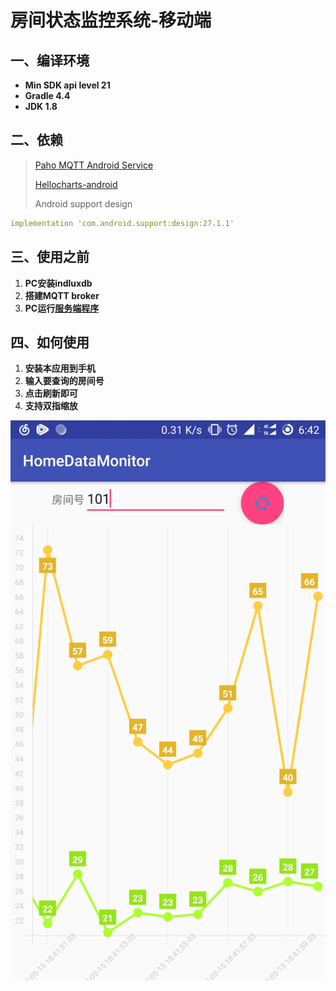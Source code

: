 # 房间状态监控系统-移动端

## 一、编译环境

- **Min SDK api level 21**
- **Gradle 4.4**
- **JDK 1.8**

## 二、依赖

> [Paho MQTT Android Service](https://www.eclipse.org/paho/clients/android/)
>
> [Hellocharts-android](https://github.com/lecho/hellocharts-android)
>
> Android support design

```yaml
implementation 'com.android.support:design:27.1.1'
```

## 三、使用之前

1. **PC安装indluxdb**
2. **搭建MQTT broker**
3. **PC运行[服务端程序](https://github.com/TTcheng/BigHomework)**

## 四、如何使用

1. **安装本应用到手机**
2. **输入要查询的房间号**
3. **点击刷新即可**
4. **支持双指缩放**

![1526452356011](assets/1526452356011.png)
